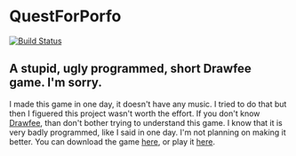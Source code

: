 # QuestForPorfo

[![Build Status](https://travis-ci.org/thijsvb/QuestForPorfo.svg?branch=master)](https://travis-ci.org/thijsvb/QuestForPorfo)

A stupid, ugly programmed, short Drawfee game. I'm sorry.
---
I made this game in one day, it doesn't have any music. 
I tried to do that but then I figuered this project wasn't worth the effort.
If you don't know [Drawfee](https://www.youtube.com/user/Drawfee), than don't bother trying to understand this game.
I know that it is very badly programmed, like I said in one day. I'm not planning on making it better.
You can download the game [here](https://www.dropbox.com/sh/ovtmw86yr1sir3t/AABOFYVhy9MoDwnMiw_g7Smda?dl=0), or play it [here](https://thijsvb.github.io/QfP).
